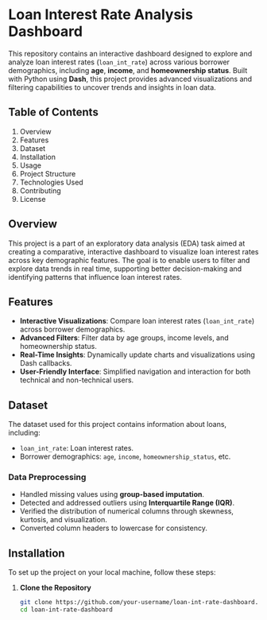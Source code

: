 # Loan Interest Rate Analysis Dashboard  

This repository contains an interactive dashboard designed to explore and analyze loan interest rates (`loan_int_rate`) across various borrower demographics, including **age**, **income**, and **homeownership status**. Built with Python using **Dash**, this project provides advanced visualizations and filtering capabilities to uncover trends and insights in loan data.  

## Table of Contents  
1. Overview  
2. Features  
3. Dataset  
4. Installation  
5. Usage  
6. Project Structure  
7. Technologies Used  
8. Contributing  
9. License  

## Overview  
This project is a part of an exploratory data analysis (EDA) task aimed at creating a comparative, interactive dashboard to visualize loan interest rates across key demographic features. The goal is to enable users to filter and explore data trends in real time, supporting better decision-making and identifying patterns that influence loan interest rates.  

## Features  
- **Interactive Visualizations**: Compare loan interest rates (`loan_int_rate`) across borrower demographics.  
- **Advanced Filters**: Filter data by age groups, income levels, and homeownership status.  
- **Real-Time Insights**: Dynamically update charts and visualizations using Dash callbacks.  
- **User-Friendly Interface**: Simplified navigation and interaction for both technical and non-technical users.  

## Dataset  
The dataset used for this project contains information about loans, including:  
- `loan_int_rate`: Loan interest rates.  
- Borrower demographics: `age`, `income`, `homeownership_status`, etc.  

### Data Preprocessing  
- Handled missing values using **group-based imputation**.  
- Detected and addressed outliers using **Interquartile Range (IQR)**.  
- Verified the distribution of numerical columns through skewness, kurtosis, and visualization.  
- Converted column headers to lowercase for consistency.  

## Installation  
To set up the project on your local machine, follow these steps:  
1. **Clone the Repository**  
   ```bash  
   git clone https://github.com/your-username/loan-int-rate-dashboard.git  
   cd loan-int-rate-dashboard  
